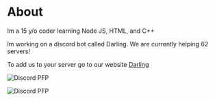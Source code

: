 # About
Im a 15 y/o coder learning Node JS, HTML, and C++

Im working on a discord bot called Darling. We are currently helping 62 servers!

To add us to your server go to our website [Darling](http://darling-bot.com)

![Discord PFP](https://discord.c99.nl/widget/theme-3/842516423850721300.png)

 ![Discord PFP](https://discord.c99.nl/widget/theme-3/404336524491227149.png)

